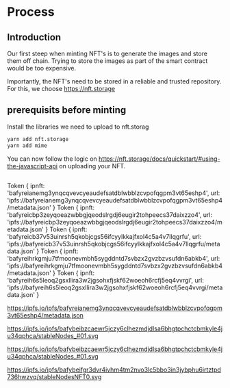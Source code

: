 # Process  

## Introduction

Our first steep when minting NFT's is to generate the images and store them off chain. Trying to store the images as part of the smart contract would be too expensive. 

Importantly, the NFT's need to be stored in a reliable and trusted repository. For this, we choose https://nft.storage  

## prerequisits before minting   

Install the libraries we need to upload to nft.storag

```bash
yarn add nft.storage
yarn add mime
```  

You can now follow the logic on https://nft.storage/docs/quickstart/#using-the-javascript-api on uploading your NFT.  

##

Token {
  ipnft: 'bafyreianemg3ynqcqvevcyeaudefsatdblwbblzcvpofqgpm3vt65eshp4',
  url: 'ipfs://bafyreianemg3ynqcqvevcyeaudefsatdblwbblzcvpofqgpm3vt65eshp4/metadata.json'
}
Token {
  ipnft: 'bafyreicbp3zeyqoeazwbbgjqeodslrgdj6eugir2tohpeecs37daixzzo4',
  url: 'ipfs://bafyreicbp3zeyqoeazwbbgjqeodslrgdj6eugir2tohpeecs37daixzzo4/metadata.json'
}
Token {
  ipnft: 'bafyreicb37v53uinrsh5qkobjcgs56ifcyylkkajfxol4c5a4v7llqgrfu',
  url: 'ipfs://bafyreicb37v53uinrsh5qkobjcgs56ifcyylkkajfxol4c5a4v7llqgrfu/metadata.json'
}
Token {
  ipnft: 'bafyreihrkgmju7tfmoonevmbh5sygddntd7svbzx2gvzbzvsufdn6abkb4',
  url: 'ipfs://bafyreihrkgmju7tfmoonevmbh5sygddntd7svbzx2gvzbzvsufdn6abkb4/metadata.json'
}
Token {
  ipnft: 'bafyreih6s5leoq2gsxllira3w2jgsohxfjskf62woeoh6rcfj5eq4vvrgi',
  url: 'ipfs://bafyreih6s5leoq2gsxllira3w2jgsohxfjskf62woeoh6rcfj5eq4vvrgi/metadata.json'
}

https://ipfs.io/ipfs/bafyreianemg3ynqcqvevcyeaudefsatdblwbblzcvpofqgpm3vt65eshp4/metadata.json

https://ipfs.io/ipfs/bafybeibzcaewr5jczy6clhezmdjdlsa6bhgtpchctcbmkyle4ju34qphca/stableNodes_#01.svg

https://ipfs.io/ipfs/bafybeibzcaewr5jczy6clhezmdjdlsa6bhgtpchctcbmkyle4ju34qphca/stableNodes_#01.svg


https://ipfs.io/ipfs/bafybeifgr3dvr4ivhm4tm2nvo3lc5bbo3in3jybphu6irtztpd736hwzvq/stableNodesNFT0.svg